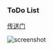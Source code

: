 ### ToDo List


[传送门](https://intellilab.github.io/todo-list/)

![screenshot](http://ww2.sinaimg.cn/large/970da2dagw1f811zrgaa4g211y0juqv6.gif)
